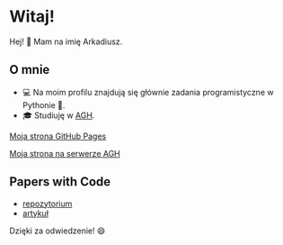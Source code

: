 # Witaj!

Hej! 👋 Mam na imię Arkadiusz.

## O mnie
- 💻 Na moim profilu znajdują się głównie zadania programistyczne w Pythonie 🐍.
- 🎓 Studiuję w [AGH](https://www.agh.edu.pl/).

[Moja strona GitHub Pages](https://awzorek.github.io/)

[Moja strona na serwerze AGH](https://student.agh.edu.pl/~awzorek)

## Papers with Code
- [repozytorium](https://github.com/awzorek/MELD)
- [artykuł](https://paperswithcode.com/paper/meld-a-multimodal-multi-party-dataset-for)

Dzięki za odwiedzenie! 😄
